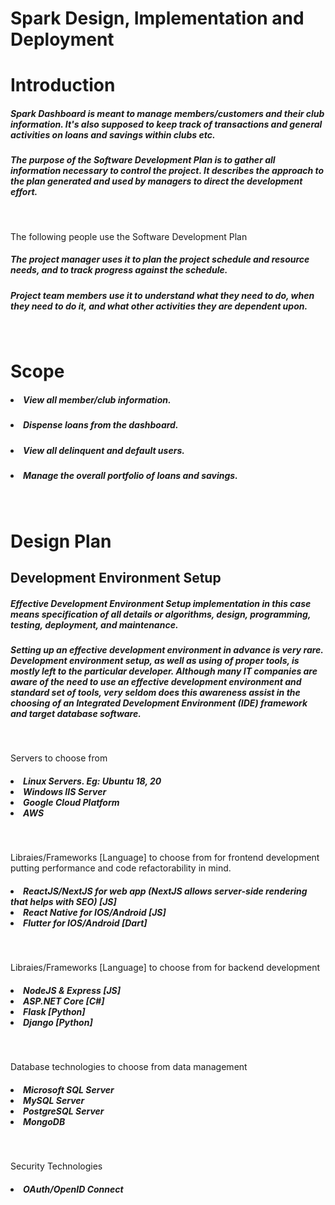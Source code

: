<h1 style="align: center">Spark Design, Implementation and Deployment</h1>

# Introduction

<h5>Spark Dashboard is meant to manage members/customers and their club information. It's also supposed to keep track of transactions and general activities on loans and savings within clubs etc.</h5>

<h5>The purpose of the <i>Software Development Plan</i> is to gather all information necessary to control the project. It describes the approach to the plan generated and used by managers to direct the development effort.</h5>
<br/>

<p>The following people use the Software Development Plan</p>

<h5>The <strong>project manager</strong> uses it to plan the project schedule and resource needs, and to track progress against the schedule. </h5>
<h5><strong>Project team members</strong> use it to understand what they need to do, when they need to do it, and what other activities they are dependent upon. </h5>
<br/>

# Scope

<h5><li>View all member/club information.</li></h5>

<h5><li>Dispense loans from the dashboard.</li></h5>

<h5><li>View all delinquent and default users.</li></h5>

<h5><li>Manage the overall portfolio of loans and savings.</li></h5>
<br/>

# Design Plan

Development Environment Setup
-----------------------------

<h5>Effective Development Environment Setup implementation in this case means specification of all details or algorithms, design, programming, testing, deployment, and maintenance. </h5>

<h5>Setting up an effective development environment in advance is very rare. Development environment setup, as well as using of proper tools, is mostly left to the particular developer. Although many IT companies are aware of the need to use an effective development environment and standard set of tools, very seldom does this awareness assist in the choosing of an Integrated Development Environment (IDE) framework and target database software.</h5>
<br/>

<p>Servers to choose from</p>
<h5>
<li>Linux Servers. Eg: Ubuntu 18, 20</li>
<li>Windows IIS Server</li>
<li>Google Cloud Platform</li>
<li>AWS</li></h5>
<br/>

<p>Libraies/Frameworks [Language] to choose from for frontend development putting performance and code refactorability in mind.</p>
<h5>
<li>ReactJS/NextJS for web app (NextJS allows server-side rendering that helps with SEO) [JS]</li>
<li>React Native for IOS/Android [JS]</li>
<li>Flutter for IOS/Android [Dart]</li></h5>
<br/>

<p>Libraies/Frameworks [Language] to choose from for backend development</p>
<h5>
<li>NodeJS & Express [JS]</li>
<li>ASP.NET Core [C#]</li>
<li>Flask [Python]</li>
<li>Django [Python]</li></h5>
<br/>

<p>Database technologies to choose from data management</p>
<h5>
<li>Microsoft SQL Server </li>
<li>MySQL Server</li>
<li>PostgreSQL Server</li>
<li>MongoDB</li></h5>
<br/>

<p>Security Technologies</p>
<h5>

<li>OAuth/OpenID Connect</li>

</h5>







